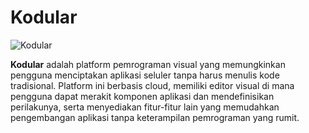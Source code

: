 # **Kodular**

![Kodular](https://raw.githubusercontent.com/dwiangga12/EcoBin/main/Pembuatan%20Aplikasi/Kodular/Media/kodular2.jpg)


**Kodular** adalah platform pemrograman visual yang memungkinkan pengguna menciptakan aplikasi seluler tanpa harus menulis kode tradisional. Platform ini berbasis cloud, memiliki editor visual di mana pengguna dapat merakit komponen aplikasi dan mendefinisikan perilakunya, serta menyediakan fitur-fitur lain yang memudahkan pengembangan aplikasi tanpa keterampilan pemrograman yang rumit.
